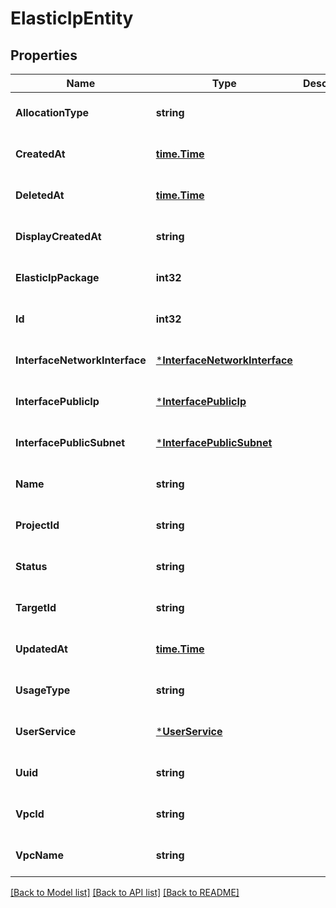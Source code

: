 # ElasticIpEntity

## Properties
Name | Type | Description | Notes
------------ | ------------- | ------------- | -------------
**AllocationType** | **string** |  | [optional] [default to null]
**CreatedAt** | [**time.Time**](time.Time.md) |  | [optional] [default to null]
**DeletedAt** | [**time.Time**](time.Time.md) |  | [optional] [default to null]
**DisplayCreatedAt** | **string** |  | [optional] [default to null]
**ElasticIpPackage** | **int32** |  | [optional] [default to null]
**Id** | **int32** |  | [optional] [default to null]
**InterfaceNetworkInterface** | [***InterfaceNetworkInterface**](InterfaceNetworkInterface.md) |  | [optional] [default to null]
**InterfacePublicIp** | [***InterfacePublicIp**](InterfacePublicIp.md) |  | [optional] [default to null]
**InterfacePublicSubnet** | [***InterfacePublicSubnet**](InterfacePublicSubnet.md) |  | [optional] [default to null]
**Name** | **string** |  | [optional] [default to null]
**ProjectId** | **string** |  | [optional] [default to null]
**Status** | **string** |  | [optional] [default to null]
**TargetId** | **string** |  | [optional] [default to null]
**UpdatedAt** | [**time.Time**](time.Time.md) |  | [optional] [default to null]
**UsageType** | **string** |  | [optional] [default to null]
**UserService** | [***UserService**](UserService.md) |  | [optional] [default to null]
**Uuid** | **string** |  | [optional] [default to null]
**VpcId** | **string** |  | [optional] [default to null]
**VpcName** | **string** |  | [optional] [default to null]

[[Back to Model list]](../README.md#documentation-for-models) [[Back to API list]](../README.md#documentation-for-api-endpoints) [[Back to README]](../README.md)


